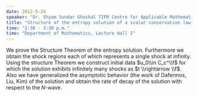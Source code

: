 ```yaml
---
date: 2012-5-24
speaker: "Dr. Shyam Sundar Ghoshal TIFR Centre for Applicable Mathematics, Bangalore"
title: "Structure of the entropy solution of a scalar conservation law with strict convex flux"
time: "2:30 - 3:30 p.m." 
time: "Department of Mathematics, Lecture Hall I"
---
```

We prove the Structure Theorem of the entropy solution. Furthermore we
obtain the shock regions each of which represents a single shock at
infinity. Using the structure Theorem we construct initial data
$u_0\\in C_c^\\f$ for which the solution exhibits infinitely many shocks
as $t \\rightarrow \\f$. Also we have generalized the asymptotic
behavior (the work of Dafermos, Liu, Kim) of the solution and obtain
the rate of decay of the solution with respect to the $N$-wave.
